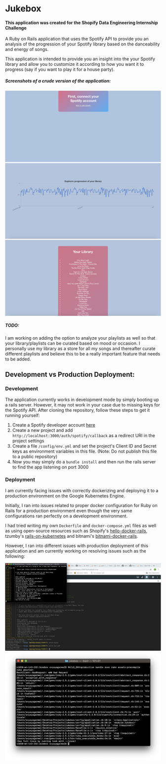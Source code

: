 # Jukebox

#### This application was created for the Shopify Data Engineering Internship Challenge

A Ruby on Rails application that uses the Spotify API to provide you an analysis of the progression of your Spotify library based on the danceability and energy of songs.

This application is intended to provide you an insight into the your Spotify library and allow you to customize it according to how you want it to progress (say if you want to play it for a house party).

##### Screenshots of a crude version of the application:
![Landing_Page](https://github.com/AvyayAgarwal/Jukebox/blob/master/screenshots/Landing_Page.jpeg "Landing_Page")
![Graph](https://github.com/AvyayAgarwal/Jukebox/blob/master/screenshots/Graph.png "Graph")
![Show_Library](https://github.com/AvyayAgarwal/Jukebox/blob/master/screenshots/Show_Library.png "Show_Library")

##### TODO:
I am working on adding the option to analyze your playlists as well so that your library/playlists can be curated based on mood or occasion. I personally use my library as a store for all my songs and thereafter curate different playlists and believe this to be a really important feature that needs to be added.

## Development vs Production Deployment:

### Development

The application currently works in development mode by simply booting up a rails server. However, it may not work in your case due to missing keys for the Spotify API. After cloning the repository, follow these steps to get it running yourself:
1. Create a Spotify developer account [here](https://developer.spotify.com/)
2. Create a new project and add `http://localhost:3000/auth/spotify/callback` as a redirect URI in the project settings
3. Create a file `/config/env.yml` and set the project's Client ID and Secret keys as environment variables in this file. (Note: Do not publish this file to a public repository)
4. Now you may simply do a `bundle install` and then run the rails server to find the app listening on port 3000


### Deployment

I am currently facing issues with correctly dockerizing and deploying it to a production environment on the Google Kubernetes Engine.

Initially, I ran into issues related to proper docker configuration for Ruby on Rails for a production environment even though the very same configurations ran perfectly on a development environment.

I had tried writing my own `Dockerfile` and `docker-compose.yml` files as well as using open-source resources such as Shopify's [hello-docker-rails](https://github.com/Shopify/hello-docker-rails/), tzumby's [rails-on-kubernetes](https://github.com/tzumby/rails-on-kubernetes) and bitnami's [bitnami-docker-rails](https://github.com/bitnami/bitnami-docker-rails).

However, I ran into different issues with production deployment of this application and am currently working on resolving issues such as the following:

![Error_GCP](https://github.com/AvyayAgarwal/Jukebox/blob/master/screenshots/Error_GCP.jpeg "Error_GCP")
![Error_Prod](https://github.com/AvyayAgarwal/Jukebox/blob/master/screenshots/Error_Prod.png "Error_Prod")